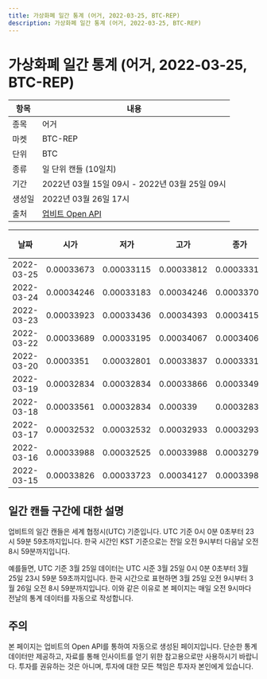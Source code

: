 ```yaml
---
title: 가상화폐 일간 통계 (어거, 2022-03-25, BTC-REP)
description: 가상화폐 일간 통계 (어거, 2022-03-25, BTC-REP)
---
```



가상화폐 일간 통계 (어거, 2022-03-25, BTC-REP)
===

|항목|내용|
|--|--|
|종목|어거|
|마켓|BTC-REP|
|단위|BTC|
|종류|일 단위 캔들 (10일치)|
|기간|2022년 03월 15일 09시 - 2022년 03월 25일 09시|
|생성일|2022년 03월 26일 17시|
|출처|[업비트 Open API](https://docs.upbit.com)|


|날짜|시가|저가|고가|종가|비고|
|--|--|--|--|--|--|
|2022-03-25|0.00033673|0.00033115|0.00033812|0.00033314|    |
|2022-03-24|0.00034246|0.00033183|0.00034246|0.00033704|    |
|2022-03-23|0.00033923|0.00033436|0.00034393|0.00034154|    |
|2022-03-22|0.00033689|0.00033195|0.00034067|0.00034067|    |
|2022-03-20|0.0003351|0.00032801|0.00033837|0.00033315|    |
|2022-03-19|0.00032834|0.00032834|0.00033866|0.0003349|    |
|2022-03-18|0.00033561|0.00032834|0.000339|0.00032834|    |
|2022-03-17|0.00032532|0.00032532|0.00032933|0.00032933|    |
|2022-03-16|0.00033988|0.00032525|0.00033988|0.00032799|    |
|2022-03-15|0.00033826|0.00033723|0.00034127|0.00033988|    |


일간 캔들 구간에 대한 설명
---


업비트의 일간 캔들은 세계 협정시(UTC) 기준입니다. 
UTC 기준 0시 0분 0초부터 23시 59분 59초까지입니다. 
한국 시간인 KST 기준으로는 전일 오전 9시부터 다음날 오전 8시 59분까지입니다. 


예를들면, UTC 기준 3월 25일 데이터는 UTC 시준 3월 25일 0시 0분 0초부터 3월 25일 23시 59분 59초까지입니다. 
한국 시간으로 표현하면 3월 25일 오전 9시부터 3월 26일 오전 8시 59분까지입니다. 
이와 같은 이유로 본 페이지는 매일 오전 9시마다 전날의 통계 데이터를 자동으로 작성합니다. 


주의
---


본 페이지는 업비트의 Open API를 통하여 자동으로 생성된 페이지입니다. 
단순한 통계 데이터만 제공하고, 자료를 통해 인사이트를 얻기 위한 참고용으로만 사용하시기 바랍니다. 
투자를 권유하는 것은 아니며, 투자에 대한 모든 책임은 투자자 본인에게 있습니다. 
